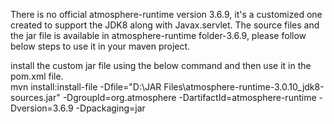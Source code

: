 There is no official atmosphere-runtime version 3.6.9, it's a customized one created to support the JDK8 along with Javax.servlet. The source files and the jar file is available in atmosphere-runtime folder-3.6.9, please follow below steps to use it in your maven project. <br/>

install the custom jar file using the below command and then use it in the pom.xml file. <br/>
mvn install:install-file -Dfile="D:\JAR Files\atmosphere-runtime-3.0.10_jdk8-sources.jar" -DgroupId=org.atmosphere -DartifactId=atmosphere-runtime -Dversion=3.6.9 -Dpackaging=jar
